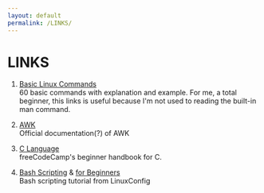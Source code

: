 ```yaml
---
layout: default
permalink: /LINKS/
---
```


# LINKS

1. [Basic Linux Commands](https://www.freecodecamp.org/news/the-linux-commands-handbook/)<br>
60 basic commands with explanation and example.
For me, a total beginner, this links is useful because I'm not used to reading the built-in man command.

2. [AWK](https://www.gnu.org/software/gawk/manual/gawk.html)<br>
Official documentation(?) of AWK

3. [C Language](https://www.freecodecamp.org/news/the-c-beginners-handbook/)<br>
freeCodeCamp's beginner handbook for C.

4. [Bash Scripting](https://linuxconfig.org/bash-scripting-tutorial) & [for Beginners](https://linuxconfig.org/bash-scripting-tutorial-for-beginners)<br>
Bash scripting tutorial from LinuxConfig

